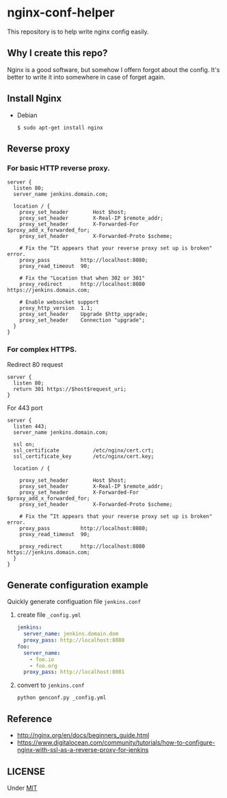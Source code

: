 # nginx-conf-helper
This repository is to help write nginx config easily.

## Why I create this repo?
Nginx is a good software, but somehow I offern forgot about the config.
It's better to write it into somewhere in case of forget again.

## Install Nginx
- Debian

	```
	$ sudo apt-get install nginx
	```

## Reverse proxy

### For basic HTTP reverse proxy.

```
server {
  listen 80;
  server_name jenkins.domain.com;

  location / {
    proxy_set_header        Host $host;
    proxy_set_header        X-Real-IP $remote_addr;
    proxy_set_header        X-Forwarded-For $proxy_add_x_forwarded_for;
    proxy_set_header        X-Forwarded-Proto $scheme;

    # Fix the “It appears that your reverse proxy set up is broken" error.
    proxy_pass          http://localhost:8080;
    proxy_read_timeout  90;

    # Fix the "Location that when 302 or 301"
    proxy_redirect      http://localhost:8080 https://jenkins.domain.com;

    # Enable websocket support
    proxy_http_version  1.1;
    proxy_set_header    Upgrade $http_upgrade;
    proxy_set_header    Connection "upgrade";
  }
}
```

### For complex HTTPS.

Redirect 80 request

```
server {
  listen 80;
  return 301 https://$host$request_uri;
}
```

For 443 port

```
server {
  listen 443;
  server_name jenkins.domain.com;

  ssl on;
  ssl_certificate           /etc/nginx/cert.crt;
  ssl_certificate_key       /etc/nginx/cert.key;

  location / {

    proxy_set_header        Host $host;
    proxy_set_header        X-Real-IP $remote_addr;
    proxy_set_header        X-Forwarded-For $proxy_add_x_forwarded_for;
    proxy_set_header        X-Forwarded-Proto $scheme;

    # Fix the “It appears that your reverse proxy set up is broken" error.
    proxy_pass          http://localhost:8080;
    proxy_read_timeout  90;

    proxy_redirect      http://localhost:8080 https://jenkins.domain.com;
  }
}
```

## Generate configuration example
Quickly generate configuation file `jenkins.conf`

1. create file `_config.yml`

	```yaml
	jenkins:
	  server_name: jenkins.domain.dom
	  proxy_pass: http://localhost:8080
	foo:
	  server_name:
        - foo.io
        - foo.org
	  proxy_pass: http://localhost:8081
	```

2. convert to `jenkins.conf`

	```
	python genconf.py _config.yml
	```

## Reference
* <http://nginx.org/en/docs/beginners_guide.html>
* <https://www.digitalocean.com/community/tutorials/how-to-configure-nginx-with-ssl-as-a-reverse-proxy-for-jenkins>

## LICENSE
Under [MIT](LICENSE)
